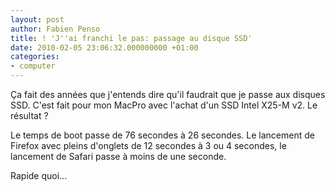 ```yaml
---
layout: post
author: Fabien Penso
title: ! 'J''ai franchi le pas: passage au disque SSD'
date: 2010-02-05 23:06:32.000000000 +01:00
categories:
- computer
---
```

Ça fait des années que j'entends dire qu'il faudrait que je passe aux disques SSD. C'est fait pour mon MacPro avec l'achat d'un SSD Intel X25-M v2. Le résultat ?

Le temps de boot passe de 76 secondes à 26 secondes. Le lancement de Firefox avec pleins d'onglets de 12 secondes à 3 ou 4 secondes, le lancement de Safari passe à moins de une seconde.

Rapide quoi...
